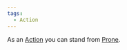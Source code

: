 ```yaml
---  
tags:  
  - Action  
---  
```

As an [Action](./Action.md) you can stand from [Prone](./Prone.md).
